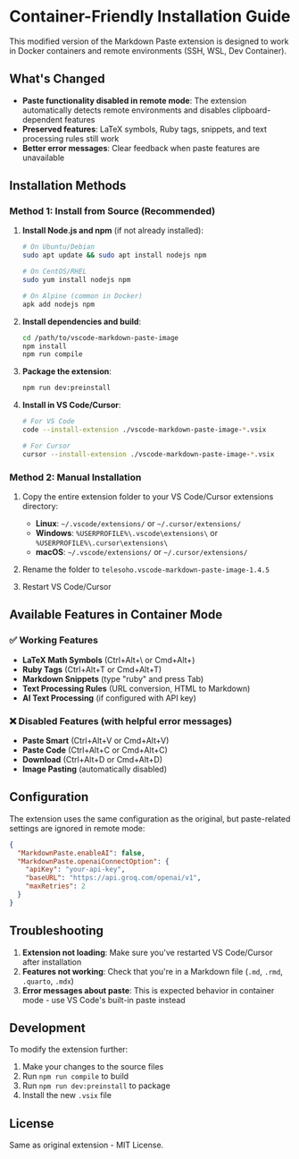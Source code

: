 # Container-Friendly Installation Guide

This modified version of the Markdown Paste extension is designed to work in Docker containers and remote environments (SSH, WSL, Dev Container).

## What's Changed

- **Paste functionality disabled in remote mode**: The extension automatically detects remote environments and disables clipboard-dependent features
- **Preserved features**: LaTeX symbols, Ruby tags, snippets, and text processing rules still work
- **Better error messages**: Clear feedback when paste features are unavailable

## Installation Methods

### Method 1: Install from Source (Recommended)

1. **Install Node.js and npm** (if not already installed):
   ```bash
   # On Ubuntu/Debian
   sudo apt update && sudo apt install nodejs npm
   
   # On CentOS/RHEL
   sudo yum install nodejs npm
   
   # On Alpine (common in Docker)
   apk add nodejs npm
   ```

2. **Install dependencies and build**:
   ```bash
   cd /path/to/vscode-markdown-paste-image
   npm install
   npm run compile
   ```

3. **Package the extension**:
   ```bash
   npm run dev:preinstall
   ```

4. **Install in VS Code/Cursor**:
   ```bash
   # For VS Code
   code --install-extension ./vscode-markdown-paste-image-*.vsix
   
   # For Cursor
   cursor --install-extension ./vscode-markdown-paste-image-*.vsix
   ```

### Method 2: Manual Installation

1. Copy the entire extension folder to your VS Code/Cursor extensions directory:
   - **Linux**: `~/.vscode/extensions/` or `~/.cursor/extensions/`
   - **Windows**: `%USERPROFILE%\.vscode\extensions\` or `%USERPROFILE%\.cursor\extensions\`
   - **macOS**: `~/.vscode/extensions/` or `~/.cursor/extensions/`

2. Rename the folder to `telesoho.vscode-markdown-paste-image-1.4.5`

3. Restart VS Code/Cursor

## Available Features in Container Mode

### ✅ Working Features
- **LaTeX Math Symbols** (Ctrl+Alt+\ or Cmd+Alt+\)
- **Ruby Tags** (Ctrl+Alt+T or Cmd+Alt+T)
- **Markdown Snippets** (type "ruby" and press Tab)
- **Text Processing Rules** (URL conversion, HTML to Markdown)
- **AI Text Processing** (if configured with API key)

### ❌ Disabled Features (with helpful error messages)
- **Paste Smart** (Ctrl+Alt+V or Cmd+Alt+V)
- **Paste Code** (Ctrl+Alt+C or Cmd+Alt+C)
- **Download** (Ctrl+Alt+D or Cmd+Alt+D)
- **Image Pasting** (automatically disabled)

## Configuration

The extension uses the same configuration as the original, but paste-related settings are ignored in remote mode:

```json
{
  "MarkdownPaste.enableAI": false,
  "MarkdownPaste.openaiConnectOption": {
    "apiKey": "your-api-key",
    "baseURL": "https://api.groq.com/openai/v1",
    "maxRetries": 2
  }
}
```

## Troubleshooting

1. **Extension not loading**: Make sure you've restarted VS Code/Cursor after installation
2. **Features not working**: Check that you're in a Markdown file (`.md`, `.rmd`, `.quarto`, `.mdx`)
3. **Error messages about paste**: This is expected behavior in container mode - use VS Code's built-in paste instead

## Development

To modify the extension further:

1. Make your changes to the source files
2. Run `npm run compile` to build
3. Run `npm run dev:preinstall` to package
4. Install the new `.vsix` file

## License

Same as original extension - MIT License.
